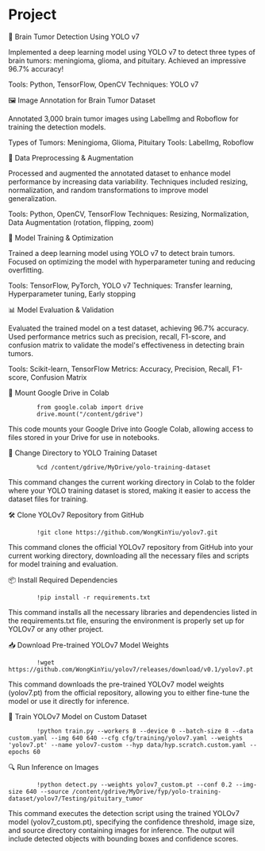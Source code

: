 
# Project 
🧠 Brain Tumor Detection Using YOLO v7

Implemented a deep learning model using YOLO v7 to detect three types of brain tumors: meningioma, glioma, and pituitary. Achieved an impressive 96.7% accuracy!

Tools: Python, TensorFlow, OpenCV
Techniques: YOLO v7

🖼️ Image Annotation for Brain Tumor Dataset

Annotated 3,000 brain tumor images using LabelImg and Roboflow for training the detection models.

Types of Tumors: Meningioma, Glioma, Pituitary
Tools: LabelImg, Roboflow

🔄 Data Preprocessing & Augmentation

Processed and augmented the annotated dataset to enhance model performance by increasing data variability. Techniques included resizing, normalization, and random transformations to improve model generalization.

Tools: Python, OpenCV, TensorFlow
Techniques: Resizing, Normalization, Data Augmentation (rotation, flipping, zoom)

🤖 Model Training & Optimization

Trained a deep learning model using YOLO v7 to detect brain tumors. Focused on optimizing the model with hyperparameter tuning and reducing overfitting.

Tools: TensorFlow, PyTorch, YOLO v7
Techniques: Transfer learning, Hyperparameter tuning, Early stopping

📊 Model Evaluation & Validation

Evaluated the trained model on a test dataset, achieving 96.7% accuracy. Used performance metrics such as precision, recall, F1-score, and confusion matrix to validate the model's effectiveness in detecting brain tumors.

Tools: Scikit-learn, TensorFlow
Metrics: Accuracy, Precision, Recall, F1-score, Confusion Matrix

💾 Mount Google Drive in Colab

            from google.colab import drive
            drive.mount("/content/gdrive")

This code mounts your Google Drive into Google Colab, allowing access to files stored in your Drive for use in notebooks.

📂 Change Directory to YOLO Training Dataset

            %cd /content/gdrive/MyDrive/yolo-training-dataset

This command changes the current working directory in Colab to the folder where your YOLO training dataset is stored, making it easier to access the dataset files for training.

🛠️ Clone YOLOv7 Repository from GitHub

            !git clone https://github.com/WongKinYiu/yolov7.git

This command clones the official YOLOv7 repository from GitHub into your current working directory, downloading all the necessary files and scripts for model training and evaluation.

📦 Install Required Dependencies

            !pip install -r requirements.txt

This command installs all the necessary libraries and dependencies listed in the requirements.txt file, ensuring the environment is properly set up for YOLOv7 or any other project.


📥 Download Pre-trained YOLOv7 Model Weights

            !wget https://github.com/WongKinYiu/yolov7/releases/download/v0.1/yolov7.pt

This command downloads the pre-trained YOLOv7 model weights (yolov7.pt) from the official repository, allowing you to either fine-tune the model or use it directly for inference.

🚀 Train YOLOv7 Model on Custom Dataset

            !python train.py --workers 8 --device 0 --batch-size 8 --data custom.yaml --img 640 640 --cfg cfg/training/yolov7.yaml --weights 'yolov7.pt' --name yolov7-custom --hyp data/hyp.scratch.custom.yaml --epochs 60

🔍 Run Inference on Images

            !python detect.py --weights yolov7_custom.pt --conf 0.2 --img-size 640 --source /content/gdrive/MyDrive/fyp/yolo-training-dataset/yolov7/Testing/pituitary_tumor

This command executes the detection script using the trained YOLOv7 model (yolov7_custom.pt), specifying the confidence threshold, image size, and source directory containing images for inference. The output will include detected objects with bounding boxes and confidence scores.
